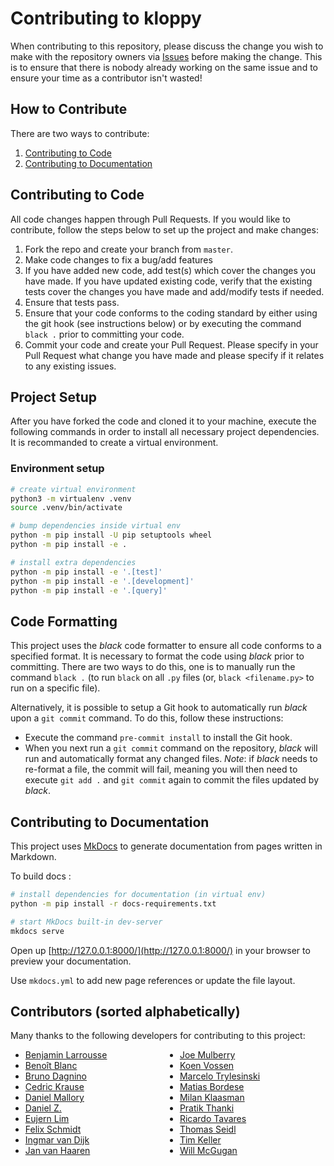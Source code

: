 # Contributing to kloppy

When contributing to this repository, please discuss the change you wish to make with the repository owners 
via [Issues](https://github.com/PySport/kloppy/issues) before making the change. This is to ensure that there 
is nobody already working on the same issue and to ensure your time as a contributor isn't wasted!

## How to Contribute

There are two ways to contribute:

1. [Contributing to Code](#contributing-to-code)
2. [Contributing to Documentation](#contributing-to-documentation)

## Contributing to Code

All code changes happen through Pull Requests. If you would like to contribute, follow the steps below to set up 
the project and make changes:

1. Fork the repo and create your branch from `master`.
2. Make code changes to fix a bug/add features
3. If you have added new code, add test(s) which cover the changes you have made. If you have updated existing code, 
verify that the existing tests cover the changes you have made and add/modify tests if needed.
4. Ensure that tests pass.
5. Ensure that your code conforms to the coding standard by either using the git hook (see instructions below) or by 
executing the command `black .` prior to committing your code. 
6. Commit your code and create your Pull Request. Please specify in your Pull Request what change you have made and 
please specify if it relates to any existing issues.  

## Project Setup

After you have forked the code and cloned it to your machine, execute the following commands in order to install all necessary
project dependencies. It is recommanded to create a virtual environment.

### Environment setup

```bash
# create virtual environment
python3 -m virtualenv .venv
source .venv/bin/activate

# bump dependencies inside virtual env
python -m pip install -U pip setuptools wheel
python -m pip install -e .

# install extra dependencies
python -m pip install -e '.[test]'
python -m pip install -e '.[development]'
python -m pip install -e '.[query]'
```

## Code Formatting

This project uses the _black_ code formatter to ensure all code conforms to a specified format. It is necessary to 
format the code using _black_ prior to committing. There are two ways to do this, one is to manually run the command
 `black .` (to run `black` on all `.py` files (or, `black <filename.py>` to run on a specific file).

Alternatively, it is possible to setup a Git hook to automatically run _black_ upon a `git commit` command. To do this,
follow these instructions:

- Execute the command `pre-commit install` to install the Git hook.
- When you next run a `git commit` command on the repository, _black_ will run and automatically format any changed
files. *Note*: if _black_ needs to re-format a file, the commit will fail, meaning you will then need to execute
`git add .` and `git commit` again to commit the files updated by _black_.

## Contributing to Documentation

This project uses [MkDocs](https://www.mkdocs.org/) to generate documentation from pages written in Markdown.

To build docs :

```bash
# install dependencies for documentation (in virtual env)
python -m pip install -r docs-requirements.txt

# start MkDocs built-in dev-server
mkdocs serve
```

Open up [http://127.0.0.1:8000/](http://127.0.0.1:8000/) in your browser to preview your documentation.

Use `mkdocs.yml` to add new page references or update the file layout.

## Contributors (sorted alphabetically)

Many thanks to the following developers for contributing to this project:

<style id="two-columns-ul">
style#two-columns-ul + ul {
  columns: 2
} 
</style>

- [Benjamin Larrousse](https://github.com/BenjaminLarrousse)
- [Benoît Blanc](https://github.com/benoitblanc)
- [Bruno Dagnino](https://github.com/bdagnino)
- [Cedric Krause](https://github.com/cedrickrause)
- [Daniel Mallory](https://github.com/dmallory42)
- [Daniel Z.](https://github.com/znstrider)
- [Eujern Lim](https://github.com/eujern)
- [Felix Schmidt](https://github.com/schmidtfx)
- [Ingmar van Dijk](https://github.com/ivd-git)
- [Jan van Haaren](https://github.com/JanVanHaaren)
- [Joe Mulberry](https://github.com/joemulberry)
- [Koen Vossen](https://github.com/koenvo)
- [Marcelo Trylesinski](https://github.com/Kludex)
- [Matias Bordese](https://github.com/matiasb)
- [Milan Klaasman](https://github.com/MKlaasman)
- [Pratik Thanki](https://github.com/pratikthanki)
- [Ricardo Tavares](https://github.com/rjtavares)
- [Thomas Seidl](https://github.com/ThomasSeidl)
- [Tim Keller](https://github.com/TK5-Tim)
- [Will McGugan](https://github.com/willmcgugan)
